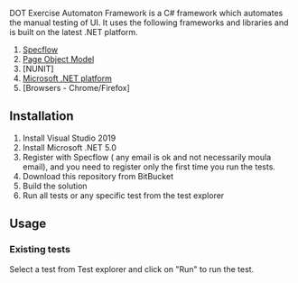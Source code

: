 DOT Exercise Automaton Framework is a C# framework which automates the manual testing of UI. It uses the following frameworks and libraries and is built on the latest .NET platform.

1. [Specflow](https://specflow.org/)
2. [Page Object Model](BDD)
3. [NUNIT]
4. [Microsoft .NET platform](https://dotnet.microsoft.com/download/dotnet)
5. [Browsers - Chrome/Firefox]

## Installation

1. Install Visual Studio 2019
2. Install Microsoft .NET 5.0
3. Register with Specflow ( any email is ok and not necessarily moula email), and you need to register only the first time you run the tests.
4. Download this repository from BitBucket
5. Build the solution
6. Run all tests or any specific test from the test explorer

  
## Usage
### Existing tests
Select a test from Test explorer and click on "Run" to run the test.